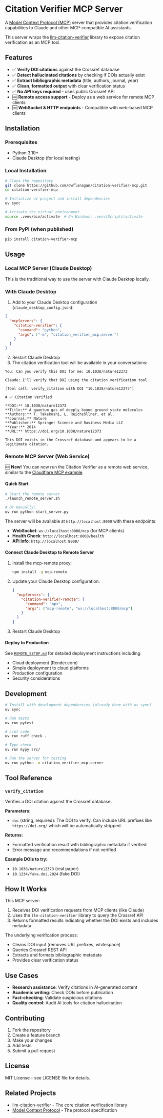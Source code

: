 # Citation Verifier MCP Server

A [Model Context Protocol (MCP)](https://modelcontextprotocol.io/) server that provides citation verification capabilities to Claude and other MCP-compatible AI assistants.

This server wraps the [llm-citation-verifier](https://github.com/dwflanagan/llm-citation-verifier) library to expose citation verification as an MCP tool.

## Features

- ✅ **Verify DOI citations** against the Crossref database
- ✅ **Detect hallucinated citations** by checking if DOIs actually exist
- ✅ **Extract bibliographic metadata** (title, authors, journal, year)
- ✅ **Clean, formatted output** with clear verification status
- ✅ **No API keys required** - uses public Crossref API
- 🆕 **Remote access support** - Deploy as a web service for remote MCP clients
- 🆕 **WebSocket & HTTP endpoints** - Compatible with web-based MCP clients

## Installation

### Prerequisites

- Python 3.10+
- Claude Desktop (for local testing)

### Local Installation

```bash
# Clone the repository
git clone https://github.com/dwflanagan/citation-verifier-mcp.git
cd citation-verifier-mcp

# Initialize uv project and install dependencies
uv sync

# Activate the virtual environment
source .venv/bin/activate  # On Windows: .venv\Scripts\activate
```

### From PyPI (when published)

```bash
pip install citation-verifier-mcp
```

## Usage

### Local MCP Server (Claude Desktop)

This is the traditional way to use the server with Claude Desktop locally.

### With Claude Desktop

1. Add to your Claude Desktop configuration (`claude_desktop_config.json`):

```json
{
  "mcpServers": {
    "citation-verifier": {
      "command": "python",
      "args": ["-m", "citation_verifier_mcp.server"]
    }
  }
}
```

2. Restart Claude Desktop
3. The citation verification tool will be available in your conversations:

```
You: Can you verify this DOI for me: 10.1038/nature12373

Claude: I'll verify that DOI using the citation verification tool.

[Tool call: verify_citation with DOI "10.1038/nature12373"]

# ✅ Citation Verified

**DOI:** 10.1038/nature12373
**Title:** A quantum gas of deeply bound ground state molecules
**Authors:** T. Takekoshi, L. Reichsöllner, et al.
**Journal:** Nature
**Publisher:** Springer Science and Business Media LLC
**Year:** 2014
**URL:** https://doi.org/10.1038/nature12373

This DOI exists in the Crossref database and appears to be a legitimate citation.
```

### Remote MCP Server (Web Service)

🆕 **New!** You can now run the Citation Verifier as a remote web service, similar to the [Cloudflare MCP example](https://github.com/cloudflare/ai/tree/main/demos/remote-mcp-authless).

#### Quick Start

```bash
# Start the remote server
./launch_remote_server.sh

# Or manually:
uv run python start_server.py
```

The server will be available at `http://localhost:8000` with these endpoints:
- **WebSocket**: `ws://localhost:8000/mcp` (for MCP clients)
- **Health Check**: `http://localhost:8000/health`
- **API Info**: `http://localhost:8000/`

#### Connect Claude Desktop to Remote Server

1. Install the mcp-remote proxy:
   ```bash
   npm install -g mcp-remote
   ```

2. Update your Claude Desktop configuration:
   ```json
   {
     "mcpServers": {
       "citation-verifier-remote": {
         "command": "npx",
         "args": ["mcp-remote", "ws://localhost:8000/mcp"]
       }
     }
   }
   ```

3. Restart Claude Desktop

#### Deploy to Production

See [`REMOTE_SETUP.md`](./REMOTE_SETUP.md) for detailed deployment instructions including:
- Cloud deployment (Render.com)
- Simple deployment to cloud platforms
- Production configuration
- Security considerations

## Development

```bash
# Install with development dependencies (already done with uv sync)
uv sync

# Run tests
uv run pytest

# Lint code
uv run ruff check .

# Type check
uv run mypy src/

# Run the server for testing
uv run python -m citation_verifier_mcp.server
```

## Tool Reference

### `verify_citation`

Verifies a DOI citation against the Crossref database.

**Parameters:**

- `doi` (string, required): The DOI to verify. Can include URL prefixes like `https://doi.org/` which will be automatically stripped.

**Returns:**

- Formatted verification result with bibliographic metadata if verified
- Error message and recommendations if not verified

**Example DOIs to try:**

- `10.1038/nature12373` (real paper)
- `10.1234/fake.doi.2024` (fake DOI)

## How It Works

This MCP server:

1. Receives DOI verification requests from MCP clients (like Claude)
2. Uses the `llm-citation-verifier` library to query the Crossref API
3. Returns formatted results indicating whether the DOI exists and includes metadata

The underlying verification process:

- Cleans DOI input (removes URL prefixes, whitespace)
- Queries Crossref REST API
- Extracts and formats bibliographic metadata
- Provides clear verification status

## Use Cases

- **Research assistance**: Verify citations in AI-generated content
- **Academic writing**: Check DOIs before publication
- **Fact-checking**: Validate suspicious citations
- **Quality control**: Audit AI tools for citation hallucination

## Contributing

1. Fork the repository
2. Create a feature branch
3. Make your changes
4. Add tests
5. Submit a pull request

## License

MIT License - see LICENSE file for details.

## Related Projects

- [llm-citation-verifier](https://github.com/your-org/llm-citation-verifier) - The core citation verification library
- [Model Context Protocol](https://modelcontextprotocol.io/) - The protocol specification
